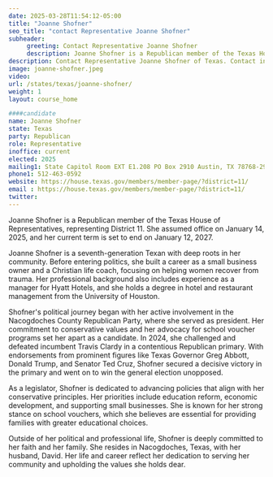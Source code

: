 ```yaml
---
date: 2025-03-28T11:54:12-05:00
title: "Joanne Shofner"
seo_title: "contact Representative Joanne Shofner"
subheader:
     greeting: Contact Representative Joanne Shofner
     description: Joanne Shofner is a Republican member of the Texas House of Representatives, representing District 11. She assumed office on January 14, 2025, and her current term is set to end on January 12, 2027.
description: Contact Representative Joanne Shofner of Texas. Contact information for Joanne Shofner includes email address, phone number, and mailing address.
image: joanne-shofner.jpeg
video:
url: /states/texas/joanne-shofner/
weight: 1
layout: course_home

####candidate
name: Joanne Shofner
state: Texas
party: Republican
role: Representative
inoffice: current
elected: 2025
mailing1: State Capitol Room EXT E1.208 PO Box 2910 Austin, TX 78768-2910
phone1: 512-463-0592
website: https://house.texas.gov/members/member-page/?district=11/
email : https://house.texas.gov/members/member-page/?district=11/
twitter: 
---
```

Joanne Shofner is a Republican member of the Texas House of Representatives, representing District 11. She assumed office on January 14, 2025, and her current term is set to end on January 12, 2027.

Joanne Shofner is a seventh-generation Texan with deep roots in her community. Before entering politics, she built a career as a small business owner and a Christian life coach, focusing on helping women recover from trauma. Her professional background also includes experience as a manager for Hyatt Hotels, and she holds a degree in hotel and restaurant management from the University of Houston.

Shofner's political journey began with her active involvement in the Nacogdoches County Republican Party, where she served as president. Her commitment to conservative values and her advocacy for school voucher programs set her apart as a candidate. In 2024, she challenged and defeated incumbent Travis Clardy in a contentious Republican primary. With endorsements from prominent figures like Texas Governor Greg Abbott, Donald Trump, and Senator Ted Cruz, Shofner secured a decisive victory in the primary and went on to win the general election unopposed.

As a legislator, Shofner is dedicated to advancing policies that align with her conservative principles. Her priorities include education reform, economic development, and supporting small businesses. She is known for her strong stance on school vouchers, which she believes are essential for providing families with greater educational choices.

Outside of her political and professional life, Shofner is deeply committed to her faith and her family. She resides in Nacogdoches, Texas, with her husband, David. Her life and career reflect her dedication to serving her community and upholding the values she holds dear.
